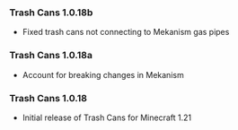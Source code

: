 ### Trash Cans 1.0.18b
- Fixed trash cans not connecting to Mekanism gas pipes

### Trash Cans 1.0.18a
- Account for breaking changes in Mekanism

### Trash Cans 1.0.18
- Initial release of Trash Cans for Minecraft 1.21
